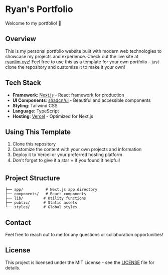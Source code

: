 # Ryan's Portfolio

Welcome to my portfolio! 🚀

## Overview

This is my personal portfolio website built with modern web technologies to showcase my projects and experience. Check out the live site at [ryanlim.xyz](https://ryanlim.xyz)! Feel free to use this as a template for your own portfolio - just clone the repository and customize it to make it your own!

## Tech Stack

- **Framework**: [Next.js](https://nextjs.org/) - React framework for production
- **UI Components**: [shadcn/ui](https://ui.shadcn.com/) - Beautiful and accessible components
- **Styling**: Tailwind CSS
- **Language**: TypeScript
- **Hosting**: [Vercel](https://vercel.com) - Optimized for Next.js

## Using This Template

1. Clone this repository
2. Customize the content with your own projects and information
3. Deploy it to Vercel or your preferred hosting platform
4. Don't forget to give it a star ⭐ if you found it helpful!

## Project Structure

```
├── app/          # Next.js app directory
├── components/   # React components
├── lib/         # Utility functions
├── public/      # Static assets
└── styles/      # Global styles
```

## Contact

Feel free to reach out to me for any questions or collaboration opportunities!

## License

This project is licensed under the MIT License - see the [LICENSE](LICENSE) file for details.